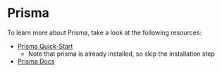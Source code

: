 # Prisma

To learn more about Prisma, take a look at the following resources:

- [Prisma Quick-Start](https://www.prisma.io/docs/getting-started/quickstart)
  - Note that prisma is already installed, so skip the installation step
- [Prisma Docs](https://www.prisma.io/docs)
